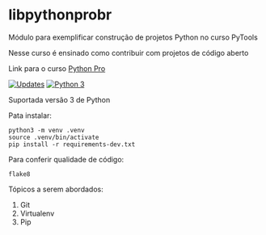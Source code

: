 # libpythonprobr
Módulo para exemplificar construção de projetos Python no curso PyTools

Nesse curso é ensinado como contribuir com projetos de código aberto

Link para o curso [Python Pro](https://www.pythonpro.br/)

[![Updates](https://pyup.io/repos/github/Moronicwb/libpythonprobr/shield.svg)](https://pyup.io/repos/github/Moronicwb/libpythonprobr/)
[![Python 3](https://pyup.io/repos/github/Moronicwb/libpythonprobr/python-3-shield.svg)](https://pyup.io/repos/github/Moronicwb/libpythonprobr/)


Suportada versão 3 de Python

Pata instalar:
```console
python3 -m venv .venv
source .venv/bin/activate
pip install -r requirements-dev.txt
```

Para conferir qualidade de código:
```console
flake8
```

Tópicos a serem abordados:
1. Git
2. Virtualenv
3. Pip
